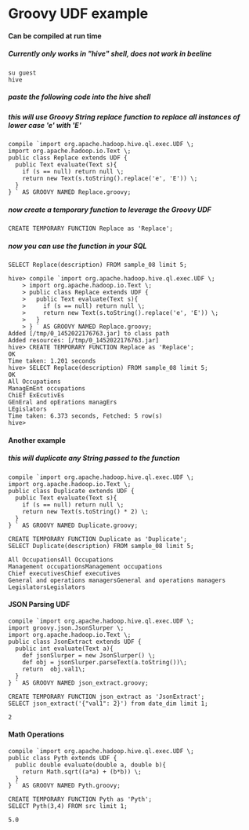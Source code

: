 # Groovy UDF example
#### Can be compiled at run time
##### Currently only works in "hive" shell, does not work in beeline

```
su guest
hive
```

##### paste the following code into the hive shell
##### this will use Groovy String replace function to replace all instances of lower case 'e' with 'E'

```
compile `import org.apache.hadoop.hive.ql.exec.UDF \;
import org.apache.hadoop.io.Text \;
public class Replace extends UDF {
  public Text evaluate(Text s){
    if (s == null) return null \; 
	return new Text(s.toString().replace('e', 'E')) \;
  }
} ` AS GROOVY NAMED Replace.groovy;

```

##### now create a temporary function to leverage the Groovy UDF

```
CREATE TEMPORARY FUNCTION Replace as 'Replace';
```

##### now you can use the function in your SQL

```
SELECT Replace(description) FROM sample_08 limit 5;
```

```
hive> compile `import org.apache.hadoop.hive.ql.exec.UDF \;
    > import org.apache.hadoop.io.Text \;
    > public class Replace extends UDF {
    >   public Text evaluate(Text s){
    >     if (s == null) return null \;
    >     return new Text(s.toString().replace('e', 'E')) \;
    >   }
    > } ` AS GROOVY NAMED Replace.groovy;
Added [/tmp/0_1452022176763.jar] to class path
Added resources: [/tmp/0_1452022176763.jar]
hive> CREATE TEMPORARY FUNCTION Replace as 'Replace';
OK
Time taken: 1.201 seconds
hive> SELECT Replace(description) FROM sample_08 limit 5;
OK
All Occupations
ManagEmEnt occupations
ChiEf ExEcutivEs
GEnEral and opErations managErs
LEgislators
Time taken: 6.373 seconds, Fetched: 5 row(s)
hive>
```

#### Another example
##### this will duplicate any String passed to the function

```
compile `import org.apache.hadoop.hive.ql.exec.UDF \;
import org.apache.hadoop.io.Text \;
public class Duplicate extends UDF {
  public Text evaluate(Text s){
    if (s == null) return null \; 
	return new Text(s.toString() * 2) \;
  }
} ` AS GROOVY NAMED Duplicate.groovy;

CREATE TEMPORARY FUNCTION Duplicate as 'Duplicate';
SELECT Duplicate(description) FROM sample_08 limit 5;

All OccupationsAll Occupations
Management occupationsManagement occupations
Chief executivesChief executives
General and operations managersGeneral and operations managers
LegislatorsLegislators
```

#### JSON Parsing UDF
```
compile `import org.apache.hadoop.hive.ql.exec.UDF \;
import groovy.json.JsonSlurper \;
import org.apache.hadoop.io.Text \;
public class JsonExtract extends UDF {
  public int evaluate(Text a){
    def jsonSlurper = new JsonSlurper() \;
    def obj = jsonSlurper.parseText(a.toString())\;
    return  obj.val1\;
  }
} ` AS GROOVY NAMED json_extract.groovy;

CREATE TEMPORARY FUNCTION json_extract as 'JsonExtract';
SELECT json_extract('{"val1": 2}') from date_dim limit 1;

2
```

#### Math Operations
```
compile `import org.apache.hadoop.hive.ql.exec.UDF \;
public class Pyth extends UDF {
  public double evaluate(double a, double b){
	return Math.sqrt((a*a) + (b*b)) \;
  }
} ` AS GROOVY NAMED Pyth.groovy;

CREATE TEMPORARY FUNCTION Pyth as 'Pyth';
SELECT Pyth(3,4) FROM src limit 1;

5.0
```
